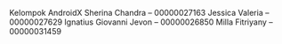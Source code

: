 Kelompok AndroidX
Sherina Chandra – 00000027163
Jessica Valeria – 00000027629
Ignatius Giovanni Jevon – 00000026850
Milla Fitriyany – 00000031459
